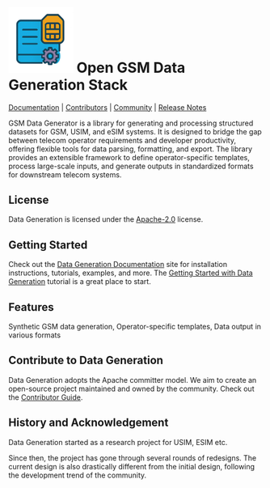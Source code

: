 <!--- Licensed to the Apache Software Foundation (ASF) under one -->
<!--- or more contributor license agreements.  See the NOTICE file -->
<!--- distributed with this work for additional information -->
<!--- regarding copyright ownership.  The ASF licenses this file -->
<!--- to you under the Apache License, Version 2.0 (the -->
<!--- "License"); you may not use this file except in compliance -->
<!--- with the License.  You may obtain a copy of the License at -->

<!---   http://www.apache.org/licenses/LICENSE-2.0 -->

<!--- Unless required by applicable law or agreed to in writing, -->
<!--- software distributed under the License is distributed on an -->
<!--- "AS IS" BASIS, WITHOUT WARRANTIES OR CONDITIONS OF ANY -->
<!--- KIND, either express or implied.  See the License for the -->
<!--- specific language governing permissions and limitations -->
<!--- under the License. -->


<!--
  <table>
    <tr>
      <td><img src=https://raw.githubusercontent.com/hamzaqureshi5/gsm-data-generator-gui/ds0/src/resources/icon_without_text.png width="128"/></td>
      <td style="vertical-align: middle; padding-left: 12px;">
        <h1>GSM Data Generation Stack</h1>
      </td>
    </tr>
  </table>
</p>
!-->

<img src=https://raw.githubusercontent.com/hamzaqureshi5/gsm-data-generator-gui/ds0/src/resources/icon_without_text.png width=128/> Open GSM Data Generation Stack
==============================================
[Documentation]() |
[Contributors](CONTRIBUTORS.md) |
[Community]() |
[Release Notes](NEWS.md)

GSM Data Generator is a library for generating and processing structured datasets for GSM, USIM, and eSIM systems. It is designed to bridge the gap between telecom operator requirements and developer productivity, offering flexible tools for data parsing, formatting, and export. The library provides an extensible framework to define operator-specific templates, process large-scale inputs, and generate outputs in standardized formats for downstream telecom systems.

License
-------
Data Generation is licensed under the [Apache-2.0](LICENSE) license.

Getting Started
---------------
Check out the [Data Generation Documentation]() site for installation instructions, tutorials, examples, and more.
The [Getting Started with Data Generation]() tutorial is a great
place to start.

Features
--------
Synthetic GSM data generation, Operator-specific templates, Data output in various formats


Contribute to Data Generation
-----------------
Data Generation adopts the Apache committer model. We aim to create an open-source project maintained and owned by the community.
Check out the [Contributor Guide]().

History and Acknowledgement
---------------------------
Data Generation started as a research project for USIM, ESIM etc.
<!-- The first version of the project benefited a lot from the following projects:

- [Halide](https://github.com/halide/Halide): Part of TVM's TIR and arithmetic simplification module
 originates from Halide. We also learned and adapted some parts of the lowering pipeline from Halide.
- [Loopy](https://github.com/inducer/loopy): use of integer set analysis and its loop transformation primitives.
- [Theano](https://github.com/Theano/Theano): the design inspiration of symbolic scan operator for recurrence. -->

Since then, the project has gone through several rounds of redesigns.
The current design is also drastically different from the initial design, following the
development trend of the community.


